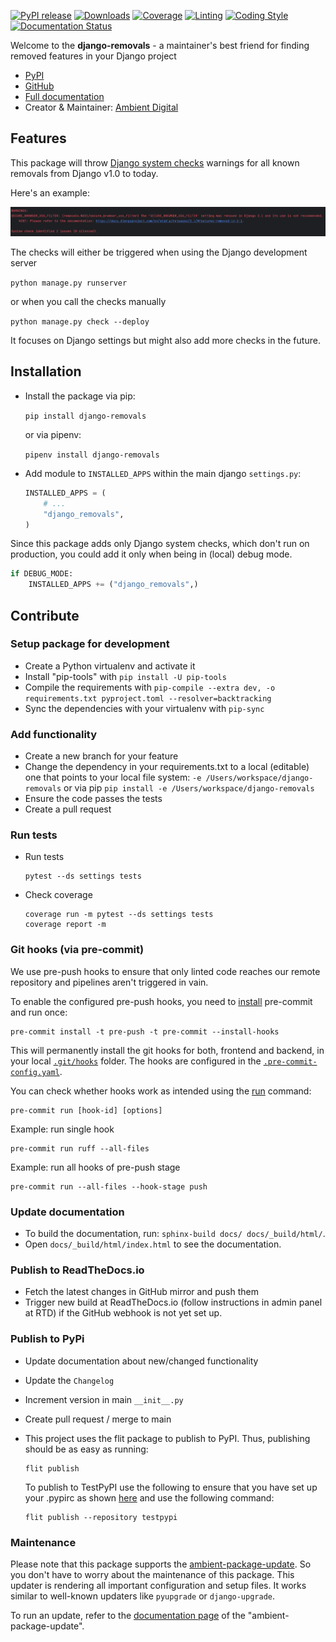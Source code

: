 [![PyPI release](https://img.shields.io/pypi/v/django-removals.svg)](https://pypi.org/project/django-removals/)
[![Downloads](https://static.pepy.tech/badge/django-removals)](https://pepy.tech/project/django-removals)
[![Coverage](https://img.shields.io/badge/Coverage-100.0%25-success)](https://github.com/ambient-innovation/django-removals/actions?workflow=CI)
[![Linting](https://img.shields.io/endpoint?url=https://raw.githubusercontent.com/astral-sh/ruff/main/assets/badge/v2.json)](https://github.com/astral-sh/ruff)
[![Coding Style](https://img.shields.io/badge/code%20style-Ruff-000000.svg)](https://github.com/astral-sh/ruff)
[![Documentation Status](https://readthedocs.org/projects/django-removals/badge/?version=latest)](https://django-removals.readthedocs.io/en/latest/?badge=latest)

Welcome to the **django-removals** - a maintainer's best friend for finding removed features in your Django project

* [PyPI](https://pypi.org/project/django-removals/)
* [GitHub](https://github.com/ambient-innovation/django-removals)
* [Full documentation](https://django-removals.readthedocs.io/en/latest/index.html)
* Creator & Maintainer: [Ambient Digital](https://ambient.digital/)


## Features

This package will throw [Django system checks](https://docs.djangoproject.com/en/dev/topics/checks/)
warnings for all known removals from Django v1.0 to today.

Here's an example:

![Example system check](https://raw.githubusercontent.com/ambient-innovation/django-removals/963cdef1f04b9f3f8efbe6a4a893ef4abe911e07/docs/system_check_warning.png?raw=True)

The checks will either be triggered when using the Django development server

`python manage.py runserver`

or when you call the checks manually

`python manage.py check --deploy`

It focuses on Django settings but might also add more checks in the future.

## Installation

- Install the package via pip:

  `pip install django-removals`

  or via pipenv:

  `pipenv install django-removals`

- Add module to `INSTALLED_APPS` within the main django `settings.py`:

    ```python
    INSTALLED_APPS = (
        # ...
        "django_removals",
    )
    ```

Since this package adds only Django system checks, which don't run on production, you could add it only when being in
(local) debug mode.

```python
if DEBUG_MODE:
    INSTALLED_APPS += ("django_removals",)
```



## Contribute

### Setup package for development

- Create a Python virtualenv and activate it
- Install "pip-tools" with `pip install -U pip-tools`
- Compile the requirements with `pip-compile --extra dev, -o requirements.txt pyproject.toml --resolver=backtracking`
- Sync the dependencies with your virtualenv with `pip-sync`

### Add functionality

- Create a new branch for your feature
- Change the dependency in your requirements.txt to a local (editable) one that points to your local file system:
  `-e /Users/workspace/django-removals` or via pip  `pip install -e /Users/workspace/django-removals`
- Ensure the code passes the tests
- Create a pull request

### Run tests

- Run tests
  ````
  pytest --ds settings tests
  ````

- Check coverage
  ````
  coverage run -m pytest --ds settings tests
  coverage report -m
  ````

### Git hooks (via pre-commit)

We use pre-push hooks to ensure that only linted code reaches our remote repository and pipelines aren't triggered in
vain.

To enable the configured pre-push hooks, you need to [install](https://pre-commit.com/) pre-commit and run once:

    pre-commit install -t pre-push -t pre-commit --install-hooks

This will permanently install the git hooks for both, frontend and backend, in your local
[`.git/hooks`](./.git/hooks) folder.
The hooks are configured in the [`.pre-commit-config.yaml`](templates/.pre-commit-config.yaml.tpl).

You can check whether hooks work as intended using the [run](https://pre-commit.com/#pre-commit-run) command:

    pre-commit run [hook-id] [options]

Example: run single hook

    pre-commit run ruff --all-files

Example: run all hooks of pre-push stage

    pre-commit run --all-files --hook-stage push

### Update documentation

- To build the documentation, run: `sphinx-build docs/ docs/_build/html/`.
- Open `docs/_build/html/index.html` to see the documentation.



### Publish to ReadTheDocs.io

- Fetch the latest changes in GitHub mirror and push them
- Trigger new build at ReadTheDocs.io (follow instructions in admin panel at RTD) if the GitHub webhook is not yet set
  up.

### Publish to PyPi

- Update documentation about new/changed functionality

- Update the `Changelog`

- Increment version in main `__init__.py`

- Create pull request / merge to main

- This project uses the flit package to publish to PyPI. Thus, publishing should be as easy as running:
  ```
  flit publish
  ```

  To publish to TestPyPI use the following to ensure that you have set up your .pypirc as
  shown [here](https://flit.readthedocs.io/en/latest/upload.html#using-pypirc) and use the following command:

  ```
  flit publish --repository testpypi
  ```

### Maintenance

Please note that this package supports the [ambient-package-update](https://pypi.org/project/ambient-package-update/).
So you don't have to worry about the maintenance of this package. This updater is rendering all important
configuration and setup files. It works similar to well-known updaters like `pyupgrade` or `django-upgrade`.

To run an update, refer to the [documentation page](https://pypi.org/project/ambient-package-update/)
of the "ambient-package-update".

